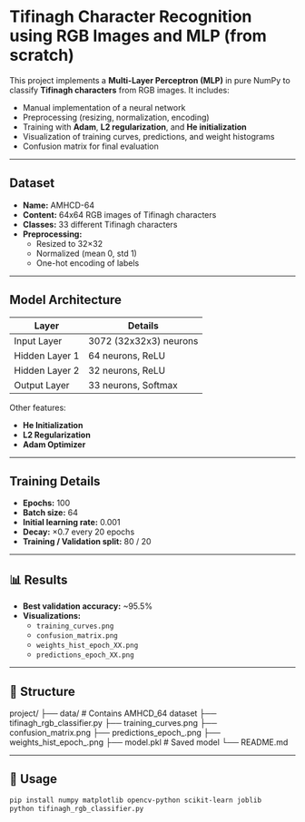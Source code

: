 # Tifinagh Character Recognition using RGB Images and MLP (from scratch)

This project implements a **Multi-Layer Perceptron (MLP)** in pure NumPy to classify **Tifinagh characters** from RGB images. It includes:

- Manual implementation of a neural network
- Preprocessing (resizing, normalization, encoding)
- Training with **Adam**, **L2 regularization**, and **He initialization**
- Visualization of training curves, predictions, and weight histograms
- Confusion matrix for final evaluation

---

## Dataset

- **Name:** AMHCD-64
- **Content:** 64x64 RGB images of Tifinagh characters
- **Classes:** 33 different Tifinagh characters
- **Preprocessing:**
  - Resized to 32×32
  - Normalized (mean 0, std 1)
  - One-hot encoding of labels

---

##  Model Architecture

| Layer            | Details               |
|------------------|------------------------|
| Input Layer      | 3072 (32x32x3) neurons |
| Hidden Layer 1   | 64 neurons, ReLU       |
| Hidden Layer 2   | 32 neurons, ReLU       |
| Output Layer     | 33 neurons, Softmax    |

Other features:
- **He Initialization**
- **L2 Regularization**
- **Adam Optimizer**

---

##  Training Details

- **Epochs:** 100  
- **Batch size:** 64  
- **Initial learning rate:** 0.001  
- **Decay:** ×0.7 every 20 epochs  
- **Training / Validation split:** 80 / 20

---

## 📊 Results

- **Best validation accuracy:** ~95.5%
- **Visualizations:**
  - `training_curves.png`
  - `confusion_matrix.png`
  - `weights_hist_epoch_XX.png`
  - `predictions_epoch_XX.png`

---

## 📁 Structure

project/
├── data/ # Contains AMHCD_64 dataset
├── tifinagh_rgb_classifier.py
├── training_curves.png
├── confusion_matrix.png
├── predictions_epoch_.png
├── weights_hist_epoch_.png
├── model.pkl # Saved model 
└── README.md


---

## 🔧 Usage

```bash
pip install numpy matplotlib opencv-python scikit-learn joblib
python tifinagh_rgb_classifier.py

